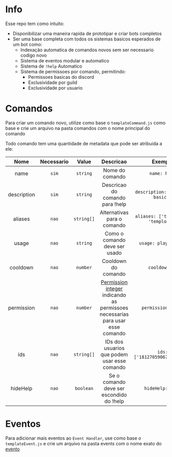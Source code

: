 # Info

Esse repo tem como intuito:

-   Disponibilizar uma maneira rapida de prototipar e criar bots completos
-   Ser uma base completa com todos os sistemas basicos esperados de um bot como:
    -   Indexação automatica de comandos novos sem ser necessario codigo novo
    -   Sistema de eventos modular e automatico
    -   Sistema de `!help` Automatico
    -   Sistema de permissoes por comando, permitindo:
        -   Permissoes basicas do discord
        -   Exclusividade por guild
        -   Exclusividade por usuario

# Comandos

Para criar um comando novo, utilize como base o `templateCommand.js` como base e crie um arquivo na pasta comandos com o nome principal do comando

Todo comando tem uma quantidade de metadata que pode ser atribuida a ele:

|    Nome     | Necessario |   Value    |                                                        Descricao                                                         |               Exemplo               |
| :---------: | :--------: | :--------: | :----------------------------------------------------------------------------------------------------------------------: | :---------------------------------: |
|    name     |   `sim`    |  `string`  |                                                     Nome do comando                                                      |            `name: help`             |
| description |   `sim`    |  `string`  |                                             Descricao do comando para !help                                              |   `description: 'comando basico'`   |
|   aliases   |   `nao`    | `string[]` |                                               Alternativas para o comando                                                | `aliases: ['template', 'templote']` |
|    usage    |   `nao`    |  `string`  |                                              Como o comando deve ser usado                                               |        `usage: play [link]`         |
|  cooldown   |   `nao`    |  `number`  |                                                   Cooldown do comando                                                    |            `cooldown: 5`            |
| permission  |   `nao`    |  `number`  | [Permission integer](https://discordapi.com/permissions.html) indicando as permissoes necessarias para usar esse comando |         `permission: 8192`          |
|     ids     |   `nao`    | `string[]` |                                       IDs dos usuarios que podem usar esse comando                                       |    `ids: ['181270590672338944']`    |
|  hideHelp   |   `nao`    | `boolean`  |                                         Se o comando deve ser escondido do !help                                         |          `hideHelp: true`           |

# Eventos

Para adicionar mais eventos ao `Event Handler`, use como base o `templateEvent.js` e crie um arquivo na pasta events com o nome exato do [evento](https://discord.js.org/#/docs/main/stable/class/Client?scrollTo=e-channelCreate)
